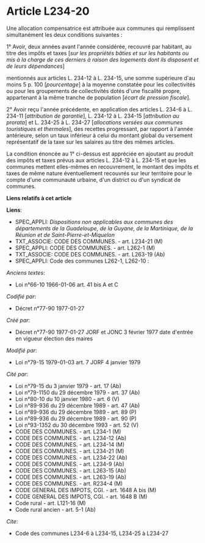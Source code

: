 # Article L234-20

Une allocation compensatrice est attribuée aux communes qui remplissent simultanément les deux conditions suivantes :

1° Avoir, deux années avant l'année considérée, recouvré par habitant, au titre des impôts et taxes [*sur les propriétés
bâties et sur les habitants ou mis à la charge de ces derniers à raison des logements dont ils disposent et de leurs
dépendances*]

mentionnés aux articles L. 234-12 à L. 234-15, une somme supérieure d'au moins 5 p. 100 [*pourcentage*] à la moyenne
constatée pour les collectivités ou pour les groupements de collectivités dotés d'une fiscalité propre, appartenant à la même
tranche de population [*écart de pression fiscale*]. 

2° Avoir reçu l'année précédente, en application des articles L. 234-6 à L. 234-11 [*attribution de garantie*], L. 234-12 à
L. 234-15 [*attribution au prorata*] et L. 234-25 à L. 234-27 [*allocations versées aux communes touristiques et thermales*],
des recettes progressant, par rapport à l'année antérieure, selon un taux inférieur à celui du montant global du versement
représentatif de la taxe sur les salaires au titre des mêmes articles. 

La condition énoncée au 1° ci-dessus est appréciée en ajoutant au produit des impôts et taxes prévus aux articles L. 234-12 à
L. 234-15 et que les communes mettent elles-mêmes en recouvrement, le montant des impôts et taxes de même nature
éventuellement recouvrés sur leur territoire pour le compte d'une communauté urbaine, d'un district ou d'un syndicat de
communes.

**Liens relatifs à cet article**

**Liens**:

  - SPEC_APPLI: *Dispositions non applicables aux communes des départements de la Guadeloupe, de la Guyane, de la Martinique, de la Réunion et de Saint-Pierre-et-Miquelon*
  - TXT_ASSOCIE: CODE DES COMMUNES. - art. L234-21 (M)
  - SPEC_APPLI: CODE DES COMMUNES. - art. L262-1 (M)
  - TXT_ASSOCIE: CODE DES COMMUNES. - art. L263-19 (Ab)
  - SPEC_APPLI: Code des communes L262-1, L262-10 :

_Anciens textes_:

  - Loi n°66-10 1966-01-06 art. 41 bis A et C

_Codifié par_:

  - Décret n°77-90 1977-01-27

_Créé par_:

  - Décret n°77-90 1977-01-27 JORF et JONC 3 février 1977 date d'entrée en vigueur élection des maires

_Modifié par_:

  - Loi n°79-15 1979-01-03 art. 7 JORF 4 janvier 1979

_Cité par_:

  - Loi n°79-15 du 3 janvier 1979 - art. 17 (Ab)
  - Loi n°79-1150 du 29 décembre 1979 - art. 37 (Ab)
  - Loi n°80-10 du 10 janvier 1980 - art. 6 (V)
  - Loi n°89-936 du 29 décembre 1989 - art. 47 (Ab)
  - Loi n°89-936 du 29 décembre 1989 - art. 89 (P)
  - Loi n°89-936 du 29 décembre 1989 - art. 90 (P)
  - Loi n°93-1352 du 30 décembre 1993 - art. 52 (V)
  - CODE DES COMMUNES. - art. L234-1 (M)
  - CODE DES COMMUNES. - art. L234-12 (Ab)
  - CODE DES COMMUNES. - art. L234-14 (M)
  - CODE DES COMMUNES. - art. L234-21 (M)
  - CODE DES COMMUNES. - art. L234-22 (Ab)
  - CODE DES COMMUNES. - art. L234-9 (Ab)
  - CODE DES COMMUNES. - art. L263-15 (Ab)
  - CODE DES COMMUNES. - art. L263-19 (Ab)
  - CODE DES COMMUNES. - art. R234-4 (M)
  - CODE GENERAL DES IMPOTS, CGI. - art. 1648 A bis (M)
  - CODE GENERAL DES IMPOTS, CGI. - art. 1648 B (M)
  - Code rural - art. L121-16 (M)
  - Code rural ancien - art. 5-1 (Ab)

_Cite_:

  - Code des communes L234-6 à L234-15, L234-25 à L234-27
